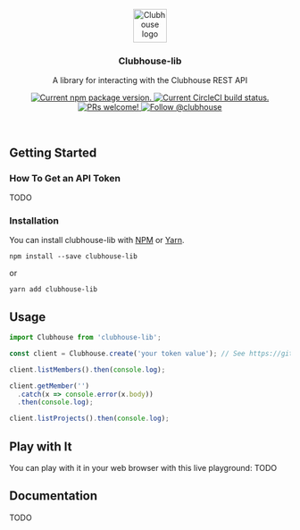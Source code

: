 <p align="center">
  <img height="60" src="https://user-images.githubusercontent.com/7189823/67512945-deb55180-f667-11e9-823f-023d1629f868.png" alt="Clubhouse logo">
</p>

<h3 align="center">
  Clubhouse-lib
</h3>

<p align="center">
  A library for interacting with the Clubhouse REST API
</p>

<p align="center">
  <a href="https://www.npmjs.org/package/clubhouse-lib">
    <img src="https://badge.fury.io/js/clubhouse-lib.svg" alt="Current npm package version." />
  </a>
  <a href="https://circleci.com/gh/clubhouse/clubhouse-lib">
    <img src="https://circleci.com/gh/clubhouse/clubhouse-lib.svg?style=shield" alt="Current CircleCI build status." />
  </a>
  <a href="https://circleci.com/gh/clubhouse/clubhouse-lib">
    <img src="https://img.shields.io/badge/PRs-welcome-brightgreen.svg" alt="PRs welcome!" />
  </a>
  <a href="https://twitter.com/intent/follow?screen_name=clubhouse">
    <img src="https://img.shields.io/twitter/follow/clubhouse.svg?label=Follow%20@clubhouse" alt="Follow @clubhouse" />
  </a>
</p>

<br>

## Getting Started

### How To Get an API Token

TODO

### Installation

You can install clubhouse-lib with [NPM](https://www.npmjs.com/) or [Yarn](https://yarnpkg.com).

```shell
npm install --save clubhouse-lib
```

or

```shell
yarn add clubhouse-lib
```

## Usage

```javascript
import Clubhouse from 'clubhouse-lib';

const client = Clubhouse.create('your token value'); // See https://github.com/clubhouse/clubhouse-lib#how-to-get-an-api-token

client.listMembers().then(console.log);

client.getMember('')
  .catch(x => console.error(x.body))
  .then(console.log);

client.listProjects().then(console.log);
```

## Play with It

You can play with it in your web browser with this live playground: TODO

## Documentation

TODO
